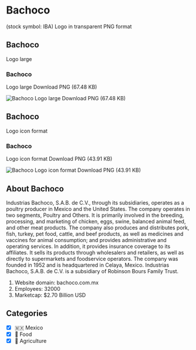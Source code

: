 # Bachoco
 (stock symbol: IBA) Logo in transparent PNG format

## Bachoco
 Logo large

### Bachoco
 Logo large Download PNG (67.48 KB)

![Bachoco
 Logo large Download PNG (67.48 KB)](/img/orig/IBA_BIG-2b9c160d.png)

## Bachoco
 Logo icon format

### Bachoco
 Logo icon format Download PNG (43.91 KB)

![Bachoco
 Logo icon format Download PNG (43.91 KB)](/img/orig/IBA-2299cdb7.png)

## About Bachoco


Industrias Bachoco, S.A.B. de C.V., through its subsidiaries, operates as a poultry producer in Mexico and the United States. The company operates in two segments, Poultry and Others. It is primarily involved in the breeding, processing, and marketing of chicken, eggs, swine, balanced animal feed, and other meat products. The company also produces and distributes pork, fish, turkey, pet food, cattle, and beef products, as well as medicines and vaccines for animal consumption; and provides administrative and operating services. In addition, it provides insurance coverage to its affiliates. It sells its products through wholesalers and retailers, as well as directly to supermarkets and foodservice operators. The company was founded in 1952 and is headquartered in Celaya, Mexico. Industrias Bachoco, S.A.B. de C.V. is a subsidiary of Robinson Bours Family Trust.

1. Website domain: bachoco.com.mx
2. Employees: 32000
3. Marketcap: $2.70 Billion USD


## Categories
- [x] 🇲🇽 Mexico
- [x] 🍴 Food
- [x] 🚜 Agriculture
